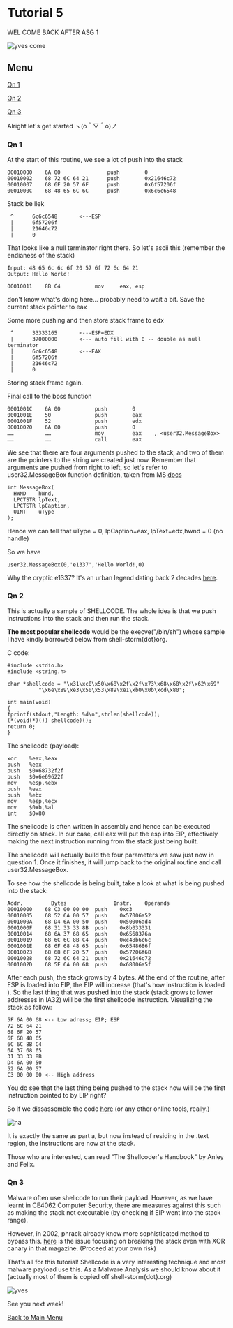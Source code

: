 # Tutorial 5 

WEL COME BACK AFTER ASG 1

![yves come](./Assets/yves_comehere.gif)

## Menu

[Qn 1](#q1)

[Qn 2](#q2)

[Qn 3](#q3)

Alright let's get started ヽ(o＾▽＾o)ノ


### <a name="q1">Qn 1</a>

At the start of this routine, we see a lot of push into the stack 
```
00010000	6A 00			    push		0
00010002	68 72 6C 64 21		push		0x21646c72
00010007	68 6F 20 57 6F		push		0x6f57206f
0001000C	68 48 65 6C 6C		push		0x6c6c6548
```
Stack be liek
```
 ^      6c6c6548       <---ESP
 |      6f57206f
 |      21646c72
 |      0
```
That looks like a null terminator right there. So let's ascii this (remember the endianess of the stack)
```
Input: 48 65 6c 6c 6f 20 57 6f 72 6c 64 21
Output: Hello World! 
```

```
00010011	8B C4			mov		eax, esp 
```
don't know what's doing here... probably need to wait a bit. Save the current stack pointer to eax

Some more pushing and then store stack frame to edx 

```
 ^      33333165       <---ESP=EDX
 |      37000000       <--- auto fill with 0 -- double as null terminator
 |      6c6c6548       <---EAX
 |      6f57206f
 |      21646c72
 |      0
```
Storing stack frame again. 

Final call to the boss function
```
0001001C	6A 00			push		0
0001001E	50				push		eax
0001001F	52				push		edx
00010020	6A 00			push		0
……          ……				mov		    eax    , <user32.MessageBox>
……		    ……				call  		eax
```
We see that there are four arguments pushed to the stack, and two of them are the pointers to the string we created just now. Remember that arguments are pushed from right to left, so let's refer to user32.MessageBox function definition, taken from MS [docs](https://docs.microsoft.com/en-us/windows/win32/api/winuser/nf-winuser-messagebox)

```
int MessageBox(
  HWND    hWnd,
  LPCTSTR lpText,
  LPCTSTR lpCaption,
  UINT    uType
);
```
Hence we can tell that uType = 0, lpCaption=eax, lpText=edx,hwnd = 0 (no handle) 

So we have 
```
user32.MessageBox(0,'e1337','Hello World!,0)
```
Why the cryptic e1337? It's an urban legend dating back 2 decades [here](https://www.urbandictionary.com/define.php?term=e1337). 

### <a name="q2">Qn 2</a>

This is actually a sample of SHELLCODE. The whole idea is that we push instructions into the stack and then run the stack. 

**The most popular shellcode** would be the execve("/bin/sh") whose sample I have kindly borrowed below from shell-storm{dot}org. 

C code:
```
#include <stdio.h>
#include <string.h>
 
char *shellcode = "\x31\xc0\x50\x68\x2f\x2f\x73\x68\x68\x2f\x62\x69"
		  "\x6e\x89\xe3\x50\x53\x89\xe1\xb0\x0b\xcd\x80";

int main(void)
{
fprintf(stdout,"Length: %d\n",strlen(shellcode));
(*(void(*)()) shellcode)();
return 0;
}
```
The shellcode (payload):
```
xor    %eax,%eax
push   %eax
push   $0x68732f2f
push   $0x6e69622f
mov    %esp,%ebx
push   %eax
push   %ebx
mov    %esp,%ecx
mov    $0xb,%al
int    $0x80
```

The shellcode is often written in assembly and hence can be executed directly on stack. In our case, call eax will put the esp into EIP, effectively making the next instruction running from the stack just being built. 

The shellcode will actually build the four parameters we saw just now in question 1. Once it finishes, it will jump back to the original routine and call user32.MessageBox. 

To see how the shellcode is being built, take a look at what is being pushed into the stack:
```
Addr.		  Bytes			      Instr.	Operands
00010000	68 C3 00 00 00	push	0xc3
00010005	68 52 6A 00 57	push	0x57006a52
0001000A	68 D4 6A 00 50	push	0x50006ad4
0001000F	68 31 33 33 8B	push	0x8b333331
00010014	68 6A 37 68 65	push	0x6568376a
00010019	68 6C 6C 8B C4	push	0xc48b6c6c
0001001E	68 6F 68 48 65	push	0x6548686f
00010023	68 68 6F 20 57	push	0x57206f68
00010028	68 72 6C 64 21	push	0x21646c72
0001002D	68 5F 6A 00 68	push	0x68006a5f
```
After each push, the stack grows by 4 bytes. At the end of the routine, after ESP is loaded into EIP, the EIP will increase (that's how instruction is loaded ). So the last thing that was pushed into the stack (stack grows to lower addresses in IA32) will be the first shellcode instruction. Visualizing the stack as follow:
```
5F 6A 00 68 <-- Low adress; EIP; ESP 
72 6C 64 21	    
68 6F 20 57	
6F 68 48 65	
6C 6C 8B C4	
6A 37 68 65	
31 33 33 8B	
D4 6A 00 50	
52 6A 00 57	
C3 00 00 00	<-- High address
```
You do see that the last thing being pushed to the stack now will be the first instruction pointed to by EIP right? 

So if we dissassemble the code [here](https://defuse.ca/online-x86-assembler.htm#disassembly2) (or any other online tools, really.) 

![na](./Assets/b_online_disas.png)

It is exactly the same as part a, but now instead of residing in the .text region, the instructions are now at the stack.

Those who are interested, can read "The Shellcoder's Handbook" by Anley and Felix. 

### <a name="q3">Qn 3</a>

Malware often use shellcode to run their payload. However, as we have learnt in CE4062 Computer Security, there are measures against this such as making the stack not executable (by checking if EIP went into the stack range). 

However, in 2002, phrack already know more sophisticated method to bypass this. [here](http://phrack.org/issues/56/5.html) is the issue focusing on breaking the stack even with XOR canary in that magazine. (Proceed at your own risk)

That's all for this tutorial! Shellcode is a very interesting technique and most malware payload use this. As a Malware Analysis we should know about it (actually most of them is copied off shell-storm{dot}.org)

![yves](./Assets/yves.gif)

See you next week!

[Back to Main Menu](./../)

